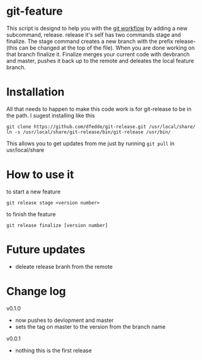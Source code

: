 git-feature
=========== 
This script is designd to help you with the [git workflow]( https://www.atlassian.com/git/workflows#!workflow-gitflow ) by adding a new subcommand, release.
release it's self has two commands stage and finalize. 
The stage command creates a new branch with the prefix release- (this can be changed at the top of the file). 
When you are done working on that branch finalize it. 
Finalize merges your current code with devbranch and master, pushes it back up to the remote and deleates the local feature branch.

Installation
============
All that needs to happen to make this code work is for git-release to be in the path.
I sugest installing like this

    git clone https://github.com/dfedde/git-release.git /usr/local/share/
    ln -s /usr/local/share/git-release/bin/git-release /usr/bin/

This allows you to get updates from me just by running `git pull` in usr/local/share

How to use it
=============
to start a new feature 
    
    git release stage <version number>

to finish the feature 
    
    git release finalize [version number]
    
Future updates
==============
- deleate release branh from the remote


Change log
==========

v0.1.0
- now pushes to devlopment and master
- sets the tag on master to the version from the branch name

v0.0.1
- nothing this is the first release
